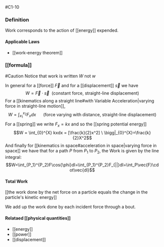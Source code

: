 #C1-10

### Definition
Work corresponds to the action of [[energy]] expended.

#### Applicable Laws
- [[work-energy theorem]]

### [[formula]]
#Caution Notice that work is written $W$ not $w$ 

In general for a [[force]] $\vec{F}$ and for a [[displacement]] $\vec{s}$ we have $$W = \vec{F}\cdot\vec{s} \ \ \text{(constant force, straight-line displacement)}$$
For a [[kinematics along a straight line#with Variable Acceleration|varying force in straight-line motion]], $$W = \int_{x_1}^{x_2} F_xdx \ \ \ \ \ \ \text{(force varying with distance, straight-line displacement)}$$
For a [[spring]] we write $F_x = kx$ and so the [[spring potential energy]] $$W = \int_{0}^{X} kxdx = [\frac{k}{2}x^2] \ \bigg|_{0}^{X}=\frac{k}{2}X^2$$
And finally for [[kinematics in space#acceleration in space|varying force in space]] we have that for a path $P$ from $P_1$ to $P_2$, the Work is given by the line integral: $$W=\int_{P_1}^{P_2}F\cos{\phi}dl=\int_{P_1}^{P_2}F_{||}dl=\int_P\vec{F}\cdot\vec{dl}$$
#### Total Work
[[the work done by the net force on a particle equals the change in the particle's kinetic energy]]

We add up the work done by each incident force through a bout.

#### Relataed [[physical quantities]]
- [[energy]]
- [[power]]
- [[displacement]]